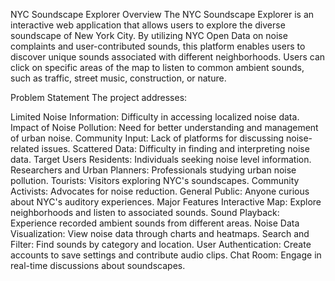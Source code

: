 NYC Soundscape Explorer
Overview
The NYC Soundscape Explorer is an interactive web application that allows users to explore the diverse soundscape of New York City. By utilizing NYC Open Data on noise complaints and user-contributed sounds, this platform enables users to discover unique sounds associated with different neighborhoods. Users can click on specific areas of the map to listen to common ambient sounds, such as traffic, street music, construction, or nature.

Problem Statement
The project addresses:

Limited Noise Information: Difficulty in accessing localized noise data.
Impact of Noise Pollution: Need for better understanding and management of urban noise.
Community Input: Lack of platforms for discussing noise-related issues.
Scattered Data: Difficulty in finding and interpreting noise data.
Target Users
Residents: Individuals seeking noise level information.
Researchers and Urban Planners: Professionals studying urban noise pollution.
Tourists: Visitors exploring NYC's soundscapes.
Community Activists: Advocates for noise reduction.
General Public: Anyone curious about NYC's auditory experiences.
Major Features
Interactive Map: Explore neighborhoods and listen to associated sounds.
Sound Playback: Experience recorded ambient sounds from different areas.
Noise Data Visualization: View noise data through charts and heatmaps.
Search and Filter: Find sounds by category and location.
User Authentication: Create accounts to save settings and contribute audio clips.
Chat Room: Engage in real-time discussions about soundscapes.
